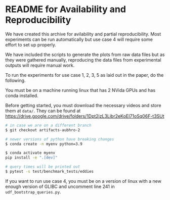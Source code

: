 # README for Availability and Reproducibility

We have created this archive for avilability and partial reproducibility. Most experiments can be run automatically but use case 4 will require some effort to set up properly.

We have included the scripts to generate the plots from raw data files but as they were gathered manually, reproducing the data files from experimental outputs will require manual work.

To run the experiments for use case 1, 2, 3, 5 as laid out in the paper, do the following.

You must be on a machine running linux that has 2 NVida GPUs and has conda installed.

Before getting started, you must download the necessary videos and store them at `data/`. They can be found at https://drive.google.com/drive/folders/1Dpt2jzL3Libr2eKoEI71oSq06F-t3SUt

```sh
# in case we are on a different branch
$ git checkout artifacts-aubhro-2

# newer versions of python have breaking changes
$ conda create -n myenv python=3.9

$ conda activate myenv
pip install -e ".[dev]"

# query times will be printed out
$ pytest -s test/benchmark_tests/eddies
```

If you want to run use case 4, you must be on a version of linux with a new enough version of GLIBC and uncomment line 241 in `udf_bootstrap_queries.py`.
